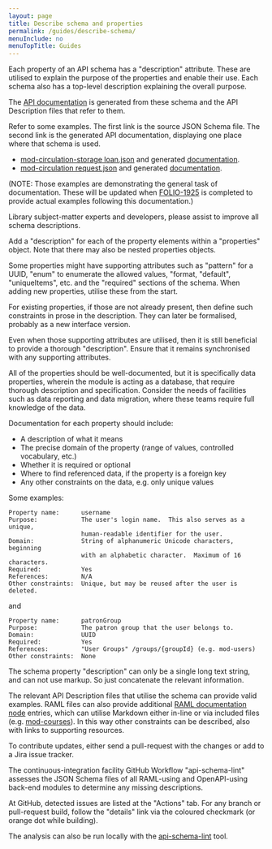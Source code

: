 ```yaml
---
layout: page
title: Describe schema and properties
permalink: /guides/describe-schema/
menuInclude: no
menuTopTitle: Guides
---
```


Each property of an API schema has a "description" attribute.
These are utilised to explain the purpose of the properties and enable their use.
Each schema also has a top-level description explaining the overall purpose.

The [API documentation](/reference/api/) is generated from these schema and the API Description files that refer to them.

Refer to some examples.
The first link is the source JSON Schema file.
The second link is the generated API documentation, displaying one place where that schema is used.
* [mod-circulation-storage loan.json](https://github.com/folio-org/mod-circulation-storage/blob/master/ramls/loan.json)
and generated [documentation](https://s3.amazonaws.com/foliodocs/api/mod-circulation-storage/p/loan-storage.html#loan_storage_loans__loanid__get).
* [mod-circulation request.json](https://github.com/folio-org/mod-circulation/blob/master/ramls/request.json)
and generated [documentation](https://s3.amazonaws.com/foliodocs/api/mod-circulation/p/circulation.html#circulation_requests__requestid__get).

(NOTE: Those examples are demonstrating the general task of documentation.
These will be updated when [FOLIO-1925](https://issues.folio.org/browse/FOLIO-1925) is completed to provide actual examples following this documentation.)

Library subject-matter experts and developers, please assist to improve all schema descriptions.

Add a "description" for each of the property elements within a "properties" object. Note that there may also be nested properties objects.

Some properties might have supporting attributes such as "pattern" for a UUID, "enum" to enumerate the allowed values, "format, "default", "uniqueItems", etc. and the "required" sections of the schema.
When adding new properties, utilise these from the start.

For existing properties, if those are not already present, then define such constraints in prose in the description. They can later be formalised, probably as a new interface version.

Even when those supporting attributes are utilised, then it is still beneficial to provide a thorough "description". Ensure that it remains synchronised with any supporting attributes.

All of the properties should be well-documented, but it is specifically data properties, wherein the module is acting as a database, that require thorough description and specification. Consider the needs of facilities such as data reporting and data migration, where these teams require full knowledge of the data.

Documentation for each property should include:
* A description of what it means
* The precise domain of the property (range of values, controlled vocabulary, etc.)
* Whether it is required or optional
* Where to find referenced data, if the property is a foreign key
* Any other constraints on the data, e.g. only unique values

Some examples:

```
Property name:      username
Purpose:            The user's login name.  This also serves as a unique,
                    human-readable identifier for the user.
Domain:             String of alphanumeric Unicode characters, beginning
                    with an alphabetic character.  Maximum of 16 characters.
Required:           Yes
References:         N/A
Other constraints:  Unique, but may be reused after the user is deleted.

```

and

```
Property name:      patronGroup
Purpose:            The patron group that the user belongs to.
Domain:             UUID
Required:           Yes
References:         "User Groups" /groups/{groupId} (e.g. mod-users)
Other constraints:  None

```

The schema property "description" can only be a single long text string, and can not use markup. So just concatenate the relevant information.

The relevant API Description files that utilise the schema can provide valid examples. RAML files can also provide additional [RAML documentation node](https://github.com/raml-org/raml-spec/blob/master/versions/raml-10/raml-10.md#user-documentation) entries, which can utilise Markdown either in-line or via included files (e.g. [mod-courses](/reference/api/#mod-courses)). In this way other constraints can be described, also with links to supporting resources.

To contribute updates, either send a pull-request with the changes or add to a Jira issue tracker.

The continuous-integration facility GitHub Workflow "api-schema-lint" assesses the JSON Schema files of all RAML-using and OpenAPI-using back-end modules to determine any missing descriptions.

At GitHub, detected issues are listed at the "Actions" tab.
For any branch or pull-request build, follow the "details" link via the coloured checkmark (or orange dot while building).

The analysis can also be run locally with the [api-schema-lint](https://github.com/folio-org/folio-tools/tree/master/api-schema-lint) tool.
